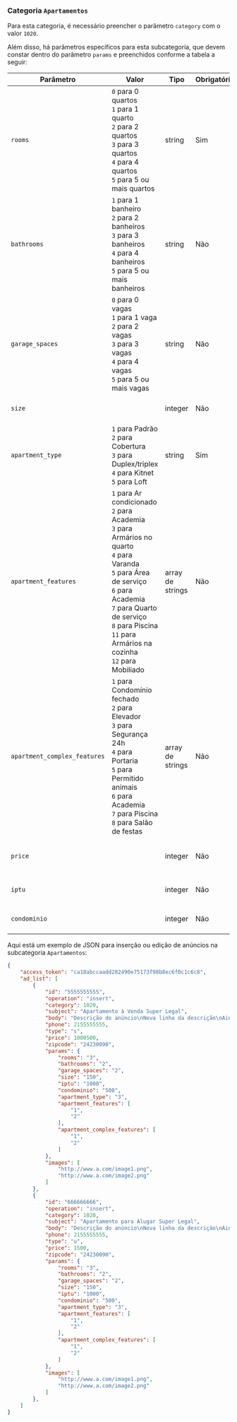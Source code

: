 ### Categoria `Apartamentos`

Para esta categoria, é necessário preencher o parâmetro `category` com o valor `1020`.

Além disso, há parâmetros específicos para esta subcategoria, que devem constar dentro do parâmetro `params` e preenchidos conforme a tabela a seguir:


| Parâmetro | Valor | Tipo | Obrigatório | Descrição |
|------------------|--------------------------------------------------------------------------------------------------------------------------------------------------------------------------------------------------------------------------------------------------------------------------------------------------------------------------------------------------------------------------------------------------------------------------------------------------------------------------------------------------------------------------------------------------------------------------------------------------------------------------------------------------------------------------------------------------------------------------------------------------------------------------------------------------------------------------------------------------------------------------------------------------------------------------------------------------------------------------------------------------------------------------------------------------------------------------------|------------------|-------------|----------------------------|
| `rooms` | `0` para 0 quartos<br> `1` para 1 quarto<br> `2` para 2 quartos<br> `3` para 3 quartos<br> `4` para 4 quartos<br> `5` para 5 ou mais quartos<br> | string | Sim | Quantidade de quartos |
| `bathrooms` | `1` para 1 banheiro<br> `2` para 2 banheiros<br> `3` para 3 banheiros<br> `4` para 4 banheiros<br> `5` para 5 ou mais banheiros<br> | string | Não | Quantidade de banheiros |
| `garage_spaces` | `0` para 0 vagas<br> `1` para 1 vaga<br> `2` para 2 vagas<br> `3` para 3 vagas<br> `4` para 4 vagas<br> `5` para 5 ou mais vagas<br> | string | Não | Quantidade de vagas de garagem |
| `size` |  | integer | Não | Área do apartamento (m²) |
| `apartment_type` | `1` para Padrão<br> `2` para Cobertura<br> `3` para Duplex/triplex<br> `4` para Kitnet<br> `5` para Loft | string | Sim | Tipo de apartamento |
| `apartment_features` | `1` para Ar condicionado<br> `2` para Academia<br> `3` para Armários no quarto<br> `4` para Varanda<br> `5` para Área de serviço<br> `6` para Academia<br> `7` para Quarto de serviço<br> `8` para Piscina<br> `11` para Armários na cozinha<br> `12` para Mobiliado | array de strings | Não | Detalhes do imóvel|
| `apartment_complex_features` | `1` para Condomínio fechado<br> `2` para Elevador<br> `3` para Segurança 24h<br> `4` para Portaria<br> `5` para Permitido animais<br> `6` para Academia<br> `7` para Piscina<br> `8` para Salão de festas<br> | array de strings | Não | Detalhes do condomínio |
| `price` |  | integer | Não | Preço de venda ou aluguel do imóvel |
| `iptu` |  | integer | Não | Valor mensal do IPTU |
| `condominio` |  | integer | Não | Valor mensal do condomínio |

Aqui está um exemplo de JSON para inserção ou edição de anúncios na subcategoria `Apartamentos`:

```json
{
    "access_token": "ca18abccaadd282490e75173f98b8ec6f0c1c6c8",
    "ad_list": [
        {
            "id": "5555555555",
            "operation": "insert",
            "category": 1020,
            "subject": "Apartamento à Venda Super Legal",
            "body": "Descrição do anúncio\nNova linha da descrição\nAinda outra linha da descrição",
            "phone": 2155555555,
            "type": "s",
            "price": 1000500,
            "zipcode": "24230090",
            "params": {
                "rooms": "3",
                "bathrooms": "2",
                "garage_spaces": "2",
                "size": "150",
                "iptu": "1000",
                "condominio": "500",
                "apartment_type": "3",
                "apartment_features": [
                    "1",
                    "2"
                ],
                "apartment_complex_features": [
                    "1",
                    "2"
                ]
            },
            "images": [
                "http://www.a.com/image1.png",
                "http://www.a.com/image2.png"
            ]
        },
        {
            "id": "666666666",
            "operation": "insert",
            "category": 1020,
            "subject": "Apartamento para Alugar Super Legal",
            "body": "Descrição do anúncio\nNova linha da descrição\nAinda outra linha da descrição",
            "phone": 2155555555,
            "type": "u",
            "price": 1500,
            "zipcode": "24230090",
            "params": {
                "rooms": "3",
                "bathrooms": "2",
                "garage_spaces": "2",
                "size": "150",
                "iptu": "1000",
                "condominio": "500",
                "apartment_type": "3",
                "apartment_features": [
                    "1",
                    "2"
                ],
                "apartment_complex_features": [
                    "1",
                    "2"
                ]
            },
            "images": [
                "http://www.a.com/image1.png",
                "http://www.a.com/image2.png"
            ]
        },
    ]
}
```
